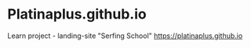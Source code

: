 # Platinaplus.github.io
Learn project - landing-site "Serfing School"
https://platinaplus.github.io
